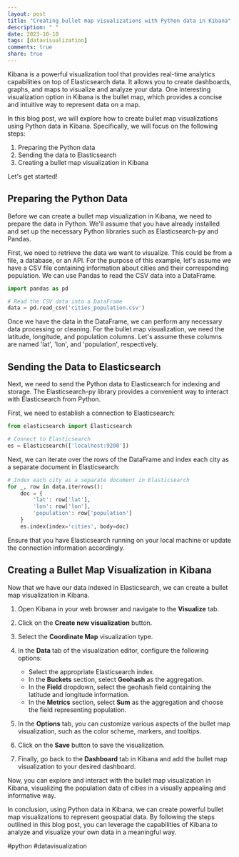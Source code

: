 ```yaml
---
layout: post
title: "Creating bullet map visualizations with Python data in Kibana"
description: " "
date: 2023-10-10
tags: [datavisualization]
comments: true
share: true
---
```


Kibana is a powerful visualization tool that provides real-time analytics capabilities on top of Elasticsearch data. It allows you to create dashboards, graphs, and maps to visualize and analyze your data. One interesting visualization option in Kibana is the bullet map, which provides a concise and intuitive way to represent data on a map.

In this blog post, we will explore how to create bullet map visualizations using Python data in Kibana. Specifically, we will focus on the following steps:

1. Preparing the Python data
2. Sending the data to Elasticsearch
3. Creating a bullet map visualization in Kibana

Let's get started!

## Preparing the Python Data

Before we can create a bullet map visualization in Kibana, we need to prepare the data in Python. We'll assume that you have already installed and set up the necessary Python libraries such as Elasticsearch-py and Pandas.

First, we need to retrieve the data we want to visualize. This could be from a file, a database, or an API. For the purpose of this example, let's assume we have a CSV file containing information about cities and their corresponding population. We can use Pandas to read the CSV data into a DataFrame.

```python
import pandas as pd

# Read the CSV data into a DataFrame
data = pd.read_csv('cities_population.csv')
```

Once we have the data in the DataFrame, we can perform any necessary data processing or cleaning. For the bullet map visualization, we need the latitude, longitude, and population columns. Let's assume these columns are named 'lat', 'lon', and 'population', respectively.

## Sending the Data to Elasticsearch

Next, we need to send the Python data to Elasticsearch for indexing and storage. The Elasticsearch-py library provides a convenient way to interact with Elasticsearch from Python.

First, we need to establish a connection to Elasticsearch:

```python
from elasticsearch import Elasticsearch

# Connect to Elasticsearch
es = Elasticsearch(['localhost:9200'])
```

Next, we can iterate over the rows of the DataFrame and index each city as a separate document in Elasticsearch:

```python
# Index each city as a separate document in Elasticsearch
for _, row in data.iterrows():
    doc = {
        'lat': row['lat'],
        'lon': row['lon'],
        'population': row['population']
    }
    es.index(index='cities', body=doc)
```

Ensure that you have Elasticsearch running on your local machine or update the connection information accordingly.

## Creating a Bullet Map Visualization in Kibana

Now that we have our data indexed in Elasticsearch, we can create a bullet map visualization in Kibana.

1. Open Kibana in your web browser and navigate to the **Visualize** tab.

2. Click on the **Create new visualization** button.

3. Select the **Coordinate Map** visualization type.

4. In the **Data** tab of the visualization editor, configure the following options:
   - Select the appropriate Elasticsearch index.
   - In the **Buckets** section, select **Geohash** as the aggregation.
   - In the **Field** dropdown, select the geohash field containing the latitude and longitude information.
   - In the **Metrics** section, select **Sum** as the aggregation and choose the field representing population.

5. In the **Options** tab, you can customize various aspects of the bullet map visualization, such as the color scheme, markers, and tooltips.

6. Click on the **Save** button to save the visualization.

7. Finally, go back to the **Dashboard** tab in Kibana and add the bullet map visualization to your desired dashboard.

Now, you can explore and interact with the bullet map visualization in Kibana, visualizing the population data of cities in a visually appealing and informative way.

In conclusion, using Python data in Kibana, we can create powerful bullet map visualizations to represent geospatial data. By following the steps outlined in this blog post, you can leverage the capabilities of Kibana to analyze and visualize your own data in a meaningful way.

#python #datavisualization